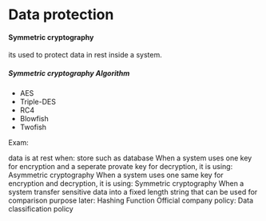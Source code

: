 # Data protection


#### Symmetric cryptography
its used to protect data in rest inside a system.

##### Symmetric cryptography Algorithm

 - AES
 - Triple-DES
 - RC4
 - Blowfish
 - Twofish
 
 
 Exam:
 
 data is at rest when: store such as database
 When a system uses one key for encryption and a seperate provate key for decryption, it is using: Asymmetric cryptography
 When a system uses one  same key for encryption and decryption, it is using: Symmetric cryptography
 When a system transfer sensitive data into a fixed length string that can be used for comparison purpose later: Hashing Function
 Official company policy: Data classification policy